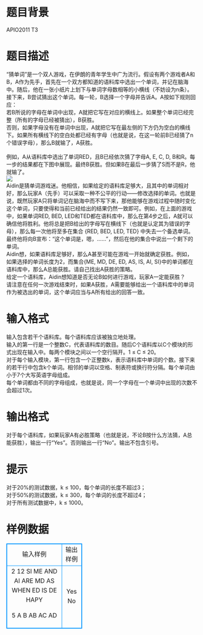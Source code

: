 # 

 
 # 题目背景 
APIO2011&nbsp;T3<BR> 

 
 # 题目描述 
“猜单词”是一个双人游戏，在伊朗的青年学生中广为流行。假设有两个游戏者A和B，A作为先手，首先在一个双方都知道的语料库中选出一个单词，并记在脑海中。随后，他在一张小纸片上划下与单词字母数相等的小横线（不妨设为n条）。&nbsp;<BR>接下来，B尝试猜出这个单词。每一轮，B选择一个字母并告诉A。A按如下规则回应：&nbsp;<BR>若B所说的字母在单词中出现，A就把它写在对应的横线上。如果整个单词已经完整（所有的字母已经被猜出），B获胜。&nbsp;<BR>否则，如果字母没有在单词中出现，A就把它写在最左侧的下方仍为空白的横线下。如果所有横线下的空白处都已经有字母（也就是说，在这一轮前B已经猜了n个错误字母），那么B就输了，A获胜。&nbsp;<BR><BR>例如，A从语料库中选出了单词RED，且B已经依次猜了字母A,&nbsp;E,&nbsp;C,&nbsp;D,&nbsp;B和R。每一步的结果都在下图中展现。最终B获胜。但如果B在最后一步猜了S而不是R，他就输了。&nbsp;<BR><img src="/source/joyoi/tyvj-1734/img/aHR0cDovL3d3dy5qb3lvaS5jbi9wcm9ibGVtL3R5dmotMTczNC9Qcm9ibGVtSW1nLzE3MzQuanBn.jpg" border=0 align=middle><BR>Aidin是猜单词游戏迷。他相信，如果给定的语料库足够大，且其中的单词相对好，那么玩家A（先手）可以采取一种不公平的行动——修改选择的单词。也就是说，既然玩家A只将单词记在脑海中而不写下来，那他能够在游戏过程中随时变化这个单词，只要使得和当前已经给出的结果仍然一致即可。例如，在上面的游戏中，如果单词RED,&nbsp;BED,&nbsp;LED和TED都在语料库中，那么在第4步之后，A就可以确信他将胜利。他将总是把B给出的字母写在横线下（也就是认定其为错误的字母），那么每一次他将至多在集合&nbsp;{RED,&nbsp;BED,&nbsp;LED,&nbsp;TED}&nbsp;中失去一个备选单词。最终他将向B宣布：“这个单词是，嗯，……”，然后在他的集合中说出一个剩下的单词。&nbsp;<BR>Aidin想，如果语料库足够好，那么A甚至可能在游戏一开始就确定获胜。例如，如果选择的单词长度为2，而集合{ME,&nbsp;MD,&nbsp;DE,&nbsp;ED,&nbsp;AS,&nbsp;IS,&nbsp;AI,&nbsp;SI}中的单词都在语料库中，那么A总能获胜。请自己找出A获胜的策略。&nbsp;<BR>给定一个语料库，Aidin想知道是否无论B如何进行游戏，玩家A一定能获胜？&nbsp;<BR>请注意在任何一次游戏结束时，如果A获胜，A需要能够给出一个语料库中的单词作为被选出的单词，这个单词应当与A所有给出的回答一致。<BR> 

 
 # 输入格式 
输入包含若干个语料库。每个语料库应该被独立地处理。<BR>输入的第一行是一个整数C，代表语料库的数目。随后C个语料库以C个模块的形式出现在输入中。每两个模块之间以一个空行隔开。1&nbsp;≤&nbsp;C&nbsp;≤&nbsp;20。<BR>对于每个输入模块，第一行包含一个正整数k，表示语料库中单词的个数。接下来的若干行中包含k个单词。相邻的单词以空格、制表符或换行符分隔。每个单词由小于7个大写英语字母组成。<BR>每个单词都由不同的字母组成，也就是说，同一个字母在一个单词中出现的次数不会超过1次。 

 
 # 输出格式 
对于每个语料库，如果玩家A有必胜策略（也就是说，不论B按什么方法猜，A总能获胜），输出一行“Yes”。否则输出一行“No”。输出不包含引号。 

 
 # 提示 
对于20%的测试数据，k&nbsp;≤&nbsp;100，每个单词的长度不超过3；<BR>对于50%的测试数据，k&nbsp;≤&nbsp;300，每个单词的长度不超过4；<BR>对于所有测试数据中，k&nbsp;≤&nbsp;1000。 
# 样例数据
<style>
        table,table tr th, table tr td { border:1px solid #0094ff; }
        table { width: 200px; min-height: 25px; line-height: 25px; text-align: center; border-collapse: collapse;}   
    </style>
<table>
	<tr>
		<td>输入样例</td>
		<td>输出样例</td>
	</tr>
<tr><td>2
12
SI ME AND AI ARE MD AS WHEN ED IS DE
HAPY

5
A B AB AC AD</td><td>Yes
No</td></tr></table>
